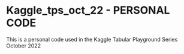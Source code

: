 # Kaggle_tps_oct_22 - PERSONAL CODE
This is a personal code used in the Kaggle Tabular Playground Series October 2022
